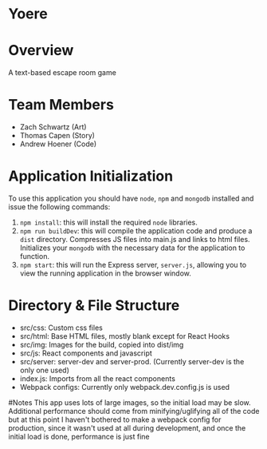 # Yoere

# Overview

A text-based escape room game

# Team Members

+ Zach Schwartz (Art)
+ Thomas Capen (Story)
+ Andrew Hoener (Code)

# Application Initialization

To use this application you should have `node`, `npm` and `mongodb` installed and issue the following commands:

1. `npm install`: this will install the required `node` libraries.
2. `npm run buildDev`: this will compile the application code and produce a `dist` directory. Compresses JS files into main.js and links to html files. Initializes your `mongodb` with the necessary data for the application to function.
3. `npm start`: this will run the Express server, `server.js`, allowing you to view the running application in the browser window.

# Directory & File Structure
+ src/css: Custom css files
+ src/html: Base HTML files, mostly blank except for React Hooks
+ src/img: Images for the build, copied into dist/img
+ src/js: React components and javascript
+ src/server: server-dev and server-prod. (Currently server-dev is the only one used)
+ index.js: Imports from all the react components
+ Webpack configs: Currently only webpack.dev.config.js is used

#Notes
This app uses lots of large images, so the initial load may be slow.  
Additional performance should come from minifying/uglifying all of the code but
at this point I haven't bothered to make a webpack config for production, since
it wasn't used at all during development, and once the initial load is done, performance
is just fine
